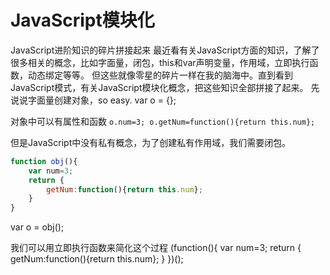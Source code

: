 # JavaScript模块化
JavaScript进阶知识的碎片拼接起来
最近看有关JavaScript方面的知识，了解了很多相关的概念，比如字面量，闭包，this和var声明变量，作用域，立即执行函数，动态绑定等等。
但这些就像零星的碎片一样在我的脑海中。直到看到JavaScript模式，有关JavaScript模块化概念，把这些知识全部拼接了起来。
先说说字面量创建对象，so easy.
var o = {};

对象中可以有属性和函数
`o.num=3;
o.getNum=function(){return this.num};`

但是JavaScript中没有私有概念，为了创建私有作用域，我们需要闭包。
``` JavaScript
function obj(){
    var num=3;
    return {
        getNum:function(){return this.num};
    }
}
```
var o = obj();

我们可以用立即执行函数来简化这个过程
(function(){
    var num=3;
    return {
        getNum:function(){return this.num};
    } 
})();